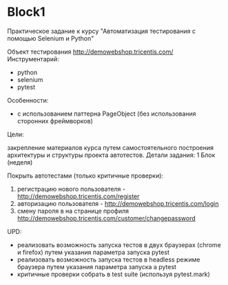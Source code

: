 # Block1
Практическое задание к курсу "Автоматизация тестирования с помощью Selenium и Python"

Объект тестирования
http://demowebshop.tricentis.com/
Инструментарий:
- python
- selenium
- pytest

Особенности:
- с использованием паттерна PageObject (без использования сторонних фреймворков)

Цели:

закрепление материалов курса путем самостоятельного построения архитектуры и структуры проекта автотестов.
Детали задания:
1 Блок (неделя)

Покрыть автотестами (только критичные проверки):
1. регистрацию нового пользователя - http://demowebshop.tricentis.com/register
2. авторизацию пользователя - http://demowebshop.tricentis.com/login
3. смену пароля в на странице профиля http://demowebshop.tricentis.com/customer/changepassword

UPD:
- реализовать возможность запуска тестов в двух браузерах (chrome и firefox) путем указания параметра запуска pytest
- реализовать возможность запуска тестов в headless режиме браузера путем указания параметра запуска а pytest
- критичные проверки собрать в test suite (используя pytest.mark)
